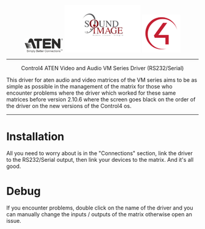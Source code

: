 <p align="center">
  <img src="./images/Aten.png" alt="Aten Logo" width="100"/>
  <img src="./images/Soundimage.png" alt="Soundimage" width="200"/>
  <img src="./images/Control4.png" alt="Control4" width="100"/>
</p>

---

<p align="center">Control4 ATEN Video and Audio VM Series Driver (RS232/Serial)</p>

This driver for aten audio and video matrices of the VM series aims to be as simple as possible in the management of the matrix for those who encounter problems where the driver which worked for these same matrices before version 2.10.6 where the screen goes black on the order of the driver on the new versions of the Control4 os.

--- 
 # Installation

 All you need to worry about is in the "Connections" section, link the driver to the RS232/Serial output, then link your devices to the matrix. And it's all good.


# Debug

If you encounter problems, double click on the name of the driver and you can manually change the inputs / outputs of the matrix otherwise open an issue.




